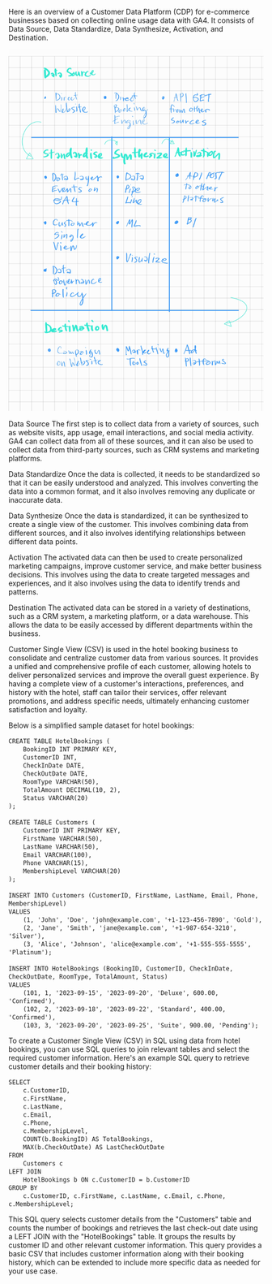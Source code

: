 Here is an overview of a Customer Data Platform (CDP) for e-commerce businesses based on collecting online usage data with GA4. It consists of Data Source, Data Standardize, Data Synthesize, Activation, and Destination.

![Alt text](https://github.com/prawitd/Customer-Analytics/blob/09a7f7c94f2fb502140702987d76a2c9e6c3cda6/cdp%20ga4%20landscape_230912_212508%20(1).jpg)

Data Source
The first step is to collect data from a variety of sources, such as website visits, app usage, email interactions, and social media activity. GA4 can collect data from all of these sources, and it can also be used to collect data from third-party sources, such as CRM systems and marketing platforms.

Data Standardize
Once the data is collected, it needs to be standardized so that it can be easily understood and analyzed. This involves converting the data into a common format, and it also involves removing any duplicate or inaccurate data.

Data Synthesize
Once the data is standardized, it can be synthesized to create a single view of the customer. This involves combining data from different sources, and it also involves identifying relationships between different data points.

Activation
The activated data can then be used to create personalized marketing campaigns, improve customer service, and make better business decisions. This involves using the data to create targeted messages and experiences, and it also involves using the data to identify trends and patterns.

Destination
The activated data can be stored in a variety of destinations, such as a CRM system, a marketing platform, or a data warehouse. This allows the data to be easily accessed by different departments within the business.


Customer Single View (CSV) is used in the hotel booking business to consolidate and centralize customer data from various sources. It provides a unified and comprehensive profile of each customer, allowing hotels to deliver personalized services and improve the overall guest experience. By having a complete view of a customer's interactions, preferences, and history with the hotel, staff can tailor their services, offer relevant promotions, and address specific needs, ultimately enhancing customer satisfaction and loyalty.

Below is a simplified sample dataset for hotel bookings:

```
CREATE TABLE HotelBookings (
    BookingID INT PRIMARY KEY,
    CustomerID INT,
    CheckInDate DATE,
    CheckOutDate DATE,
    RoomType VARCHAR(50),
    TotalAmount DECIMAL(10, 2),
    Status VARCHAR(20)
);

CREATE TABLE Customers (
    CustomerID INT PRIMARY KEY,
    FirstName VARCHAR(50),
    LastName VARCHAR(50),
    Email VARCHAR(100),
    Phone VARCHAR(15),
    MembershipLevel VARCHAR(20)
);

INSERT INTO Customers (CustomerID, FirstName, LastName, Email, Phone, MembershipLevel)
VALUES
    (1, 'John', 'Doe', 'john@example.com', '+1-123-456-7890', 'Gold'),
    (2, 'Jane', 'Smith', 'jane@example.com', '+1-987-654-3210', 'Silver'),
    (3, 'Alice', 'Johnson', 'alice@example.com', '+1-555-555-5555', 'Platinum');

INSERT INTO HotelBookings (BookingID, CustomerID, CheckInDate, CheckOutDate, RoomType, TotalAmount, Status)
VALUES
    (101, 1, '2023-09-15', '2023-09-20', 'Deluxe', 600.00, 'Confirmed'),
    (102, 2, '2023-09-18', '2023-09-22', 'Standard', 400.00, 'Confirmed'),
    (103, 3, '2023-09-20', '2023-09-25', 'Suite', 900.00, 'Pending');
```

To create a Customer Single View (CSV) in SQL using data from hotel bookings, you can use SQL queries to join relevant tables and select the required customer information. Here's an example SQL query to retrieve customer details and their booking history:

```
SELECT
    c.CustomerID,
    c.FirstName,
    c.LastName,
    c.Email,
    c.Phone,
    c.MembershipLevel,
    COUNT(b.BookingID) AS TotalBookings,
    MAX(b.CheckOutDate) AS LastCheckOutDate
FROM
    Customers c
LEFT JOIN
    HotelBookings b ON c.CustomerID = b.CustomerID
GROUP BY
    c.CustomerID, c.FirstName, c.LastName, c.Email, c.Phone, c.MembershipLevel;
```

This SQL query selects customer details from the "Customers" table and counts the number of bookings and retrieves the last check-out date using a LEFT JOIN with the "HotelBookings" table.
It groups the results by customer ID and other relevant customer information.
This query provides a basic CSV that includes customer information along with their booking history, which can be extended to include more specific data as needed for your use case.


